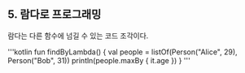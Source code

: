 ## 5. 람다로 프로그래밍

람다는 다른 함수에 넘길 수 있는 코드 조각이다.





'''kotlin
fun findByLambda() {
  val people = listOf(Person("Alice", 29), Person("Bob", 31))
  println(people.maxBy { it.age })
}
'''
